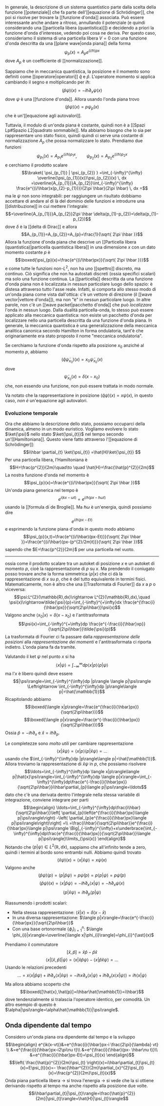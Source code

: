 In generale, la descrizione di un sistema quantistico parte dalla scelta della funzione [[potenziale]] che fa parte dell'[[equazione di Schrödinger]], che poi si risolve per trovare la [[funzione d'onda]] associata. Può essere interessante anche andare a ritroso, annullando il potenziale (e quindi considerando una [[particella libera (quantistica)]]) e decidendo a priori la funzione d'onda d'interesse, vedendo poi cosa ne deriva. Per questo caso, consideriamo il sistema di una particella libera $V=0$ con una funzione d'onda descritta da una [[plane wave|onda piana]] della forma
$$\psi_{p}(x)=A_{p}e^{(i/\hbar)px}$$
dove $A_{p}$ è un coefficiente di [[normalizzazione]].

Sappiamo che in meccanica quantistica, la posizione e il momento sono definiti come [[operatore|operatori]] $\hat{q}$ e $\hat{p}$. L'operatore momento si applica cambiando il segno e moltiplicando per $i\hbar$:
$$(\hat{p}\psi)(x)=-i\hbar \partial_{x}  \psi(x)\tag{1}$$
dove $\psi$ è una [[funzione d'onda]]. Allora usando l'onda piana trovo
$$(\hat{p}\psi)(x)=p\psi_{p}(x)$$
che è un'[[equazione agli autovalori]].

Tuttavia, il modulo di un'onda piana è costante, quindi non è a [[Spazi Lp#Spazio $L {2}$|quadrato sommabile]]. Ma abbiamo bisogno che lo sia per rappresentare uno stato fisico, quindi quindi ci serve una costante di normalizzazione $A_{p}$ che possa normalizzare lo stato. Prendiamo due funzioni
$$\psi_{p_{1}}(x)=A_{p_{1}}e^{(i/\hbar)p_{1}x},\qquad\psi_{p_{2}}(x)=A_{p_{2}}e^{(i/\hbar)p_{2}x}$$
e cerchiamo il prodotto scalare
$$\braket{ \psi_{p_{1}} | \psi_{p_{2}} } =\int_{-\infty}^{\infty} \overline{\psi_{p_{1}}(x)}\psi_{p_{2}}(x) \, dx =\overline{A_{p_{1}}}A_{p_{2}}\int_{-\infty}^{\infty} \frac{e^{(i/\hbar)x(p_{2}-p_{1})}}{2\pi \hbar}(2\pi \hbar) \, dx =$$
ma le $\psi$ non sono integrabili: per raggiungere un risultato dobbiamo accettare di andare al di là del dominio delle funzioni e introdurre una [[distribuzione]] in cui mettere l'integrale:
$$=\overline{A_{p_{1}}}A_{p_{2}}2\pi \hbar \delta(p_{1}-p_{2})=\delta(p_{1}-p_{2})$$
dove $\delta$ è la [[delta di Dirac]] e allora
$$A_{p_{1}}=A_{p_{2}}=A_{p}=\frac{1}{\sqrt{ 2\pi \hbar }}$$
Allora la funzione d'onda piana che descrive un [[Particella libera (quantistica)|particella quantistica libera]] in una dimensione $x$ con un dato momento costante $p$ è
$$\boxed{\psi_{p}(x)=\frac{e^{(i/\hbar)px}}{\sqrt{ 2\pi \hbar }}}$$
e come tutte le funzioni non-$L^{2}$, non ha uno [[spettro]] discreto, ma continuo. Ciò significa che non ha autostati discreti (ossia specifici scalari) ma solo una funzione continua. La [[particella]] descritta da una funzione d'onda piana non è localizzata in nessun particolare luogo dello spazio: è distesa attraverso tutto l'asse reale. Infatti, si comporta allo stesso modo di un'onda piana come vista dall'ottica: c'è un vettore di direzione (il [[wave vector|vettore d'onda]]), ma non "è" in nessun particolare luogo. In altre parole, non c'è un [[wave packet|pacchetto d'onda]] che può *localizzare* l'onda in nessun luogo. Dalla dualità particella-onda, lo stesso può essere applicato alla meccanica quantistica: non esiste un pacchetto d'onda per localizzare nello una particella descritta da una funzione d'onda piana. In generale, la meccanica quantistica è una generalizzazione della meccanica analitica canonica secondo Hamilton in forma ondulatoria, tant'è che originariamente era stato proposto il nome "meccanica ondulatoria".

Se cerchiamo la funzione d'onda rispetto alla posizione $x_{0}$ anziché al momento $p$, abbiamo
$$(\hat{q}\tilde{\psi}_{x_{0}})(x)=x_{0}\tilde{\psi}_{x_{0}}(x)$$
dove
$$\tilde{\psi}_{x_{0}}(x)=\delta(x-x_{0})$$
che, non essendo una funzione, non può essere trattata in modo normale.

Va notato che la rappresentazione in posizione $(\hat{q}\psi)(x)=x\psi(x)$, in questo caso, *non è* un'equazione agli autovalori.

### Evoluzione temporale
Ora che abbiamo la descrizione dello stato, possiamo occuparci della dinamica, almeno in un modo euristico. Vogliamo evolvere lo stato $\ket{\psi}$ nello stato $\ket{\psi_{t}}$ nel tempo secondo un'[[Hamiltoniana]]. Questo viene fatto attraverso l'[[equazione di Schrödinger]]:
$$i\hbar \partial_{t} \ket{\psi_{t}} =\hat{H}\ket{\psi_{t}} $$
Per una particella libera, l'Hamiltoniana è
$$H=\frac{p^{2}}{2m}\quad\to \quad \hat{H}=\frac{\hat{p}^{2}}{2m}$$
La nostra funzione d'onda nel momento è
$$\psi_{p}(x)=\frac{e^{(i/\hbar)px}}{\sqrt{ 2\pi \hbar }}$$
Un'onda piana generica nel tempo è
$$e^{i(kx-\omega t)}=e^{i/\hbar(px-\hbar \omega t)}$$
usando la [[formula di de Broglie]]. Ma $\hbar \omega$ è un'energia, quindi possiamo dire
$$e^{i/\hbar(px-Et)}$$
e esprimendo la funzione piana d'onda in questo modo abbiamo
$$\psi_{p}(x,t)=\frac{e^{(i/\hbar)(px-Et)}}{\sqrt{ 2\pi \hbar }}=\frac{e^{(i/\hbar)(px-(p^{2}/2m)t)}}{\sqrt{ 2\pi \hbar }}$$
sapendo che $E=\frac{p^{2}}{2m}$ per una particella nel vuoto.

---

ossia come il prodotto scalare tra un autoket di posizione $x$ e un autoket di momento $p$, cioè la rappresentazione di $p$ su $x$. Ma prendendo il coniugato posso trovare anche la forma simmetrica $\langle p|x\rangle$ che ci dà la rappresentazione di $x$ su $p$, che è del tutto equivalente in termini fisici. Matematicamente, non è altro che una [[Trasformata di Fourier]] da $x$ a $p$ o viceversa:
$$\psi:L^{2}(\mathbb{R},dx)\rightarrow L^{2}(\mathbb{R},dx),\quad \psi(x)\rightarrow\tilde{\psi}(p)=\int_{-\infty}^{+\infty}dx \frac{e^{\frac{i}{\hbar}px}}{\sqrt{2\pi\hbar}}\psi(x)$$
Valgono anche $\langle x_{0}|x\rangle=\delta(x-x_{0})$ e l'antitrasformata
$$\psi(x)=\int_{-\infty}^{+\infty}dp \frac{e^{-\frac{i}{\hbar}xp}}{\sqrt{2\pi\hbar}}\tilde{\psi}(p)$$
La trasformata di Fourier ci fa passare dalla *rappresentazione delle posizioni* alla *rappresentazione dei momenti* e l'antitrasformata ci riporta indietro. L'onda piana fa da tramite.

Valutando il ket $\psi$ nel punto $x$ si ha
$$\langle x|\psi\rangle=\int_{-\infty}^{\infty}dp \langle x|p\rangle \langle p|\psi\rangle$$
ma l'$x$ è libero quindi deve essere
$$|\psi\rangle=\int_{-\infty}^{\infty}dp |p\rangle \langle p|\psi\rangle \Leftrightarrow \int_{-\infty}^{\infty}dp |p\rangle\langle p|=\hat{\mathbb{1}}$$
Ricapitolando abbiamo
$$\boxed{\langle x|p\rangle=\frac{e^{\frac{i}{\hbar}px}}{\sqrt{2\pi\hbar}}}$$
$$\boxed{\langle p|x\rangle=\frac{e^{-\frac{i}{\hbar}px}}{\sqrt{2\pi\hbar}}}$$
Ossia $\hat{p}=-i\hbar \partial_{x}$ e $\hat{x}=i\hbar\partial_{p}$.

Le completezze sono *molto utili* per cambiare rappresentazione
$$\langle x|\hat{x}\psi\rangle=\langle x|p\rangle \langle p|\hat{x}\psi\rangle=\ldots$$
usando che $\int_{-\infty}^{\infty}dp |p\rangle\langle p|=\hat{\mathbb{1}}$. Allora troviamo la rappresentazione di $\hat{x}\psi$ in $p$, che possiamo risolvere
$$\ldots=\int_{-\infty}^{\infty}dp \langle x|p\rangle\langle p|\hat{x}\psi\rangle=\int_{-\infty}^{\infty}dp \langle p|x\rangle=\int_{-\infty}^{\infty}dp\frac{e^{-\frac{i}{\hbar}px}}{\sqrt{2\pi\hbar}}i\hbar\partial_{p}\langle p|\psi\rangle=\ldots$$
dato che c'è una derivata dentro l'integrale nella stessa variabile di integrazione, conviene integrare per parti
$$\begin{align}
\ldots=\int_{-\infty}^{\infty}dp\frac{i\hbar}{\sqrt{2\pi\hbar}}\left[ \partial_{p}\left(e^{\frac{i}{\hbar}px}\langle p|\psi\rangle\right) -\left( \partial_{p}e^{\frac{i}{\hbar}px}\langle p|\psi\rangle\right)\right] =\\
=\frac{i\hbar}{\sqrt{2\pi\hbar}}e^{\frac{i}{\hbar}px}\langle p|\psi\rangle \Big|_{-\infty}^{\infty}+x\underbrace{\int_{-\infty}^{\infty}dp\frac{e^{\frac{i}{\hbar}px}}{\sqrt{2\pi\hbar}}\langle p|\psi\rangle}\limits_{\psi(x)}
\end{align}$$
Notando che $\langle p|\psi\rangle\in L^{2}(\mathbb{R},dx)$, sappiamo che all'infinito tende a zero, quindi i termini al bordo sono entrambi nulli. Abbiamo quindi trovato
$$(\hat{x}\psi)(x)=\langle x|\hat{x}\psi\rangle=x\psi(x)$$
Valgono anche
$$(\hat{p}\psi)(p)=\langle p|\hat{p}\psi\rangle=p\tilde{\psi}(p)=p\langle p|\psi\rangle=p\tilde{\psi}(p)$$
$$(\hat{p}\psi)(x)=\langle x|\hat{p}\psi\rangle=-i\hbar\partial_{x}\langle x|\psi\rangle=-\hbar\partial_{x}\psi(x)$$
$$\langle p|\hat{x}\psi\rangle=i\hbar\partial_{p}\langle p|\psi\rangle$$

Riassumendo i prodotti scalari:
- Nella stessa rappresentazione: $\langle \bar{x}|x\rangle=\delta(x-\bar{x})$
- In una diversa rappresentazione: $\langle p|x\rangle=\frac{e^{-\frac{i}{\hbar}px}}{\sqrt{2\pi\hbar}}$
- Con una base ortonormale $\{\phi_{i}\}_{i=1}^{n}$: $\langle \phi_{i}|x\rangle=\overline{\langle x|\phi_{i}\rangle}=\phi_{i}^{\ast}(x)$

Prendiamo il commutatore
$$[\hat{x},\hat{p}]=\hat{x}\hat{p}-\hat{p}\hat{x}$$
$$\langle x|[\hat{x},\hat{p}]|\psi\rangle=\langle x|\hat{x}\hat{p}\psi\rangle-\langle x|\hat{p}\hat{x}\psi\rangle=\ldots$$
Usando le relazioni precedenti
$$\ldots=x \langle x|\hat{p}\psi\rangle+i\hbar\partial_{x}\langle x|\hat{x}\psi\rangle=-i\hbar x\partial_{x}\langle x|\psi\rangle+i\hbar\partial_{x}(x \langle x|\psi\rangle)=i\hbar \langle x|\psi\rangle$$
Ma allora abbiamo scoperto che
$$\boxed{[\hat{x},\hat{p}]=i\hbar\hat{\mathbb{1}}=i\hbar}$$
dove tendenzialmente si tralascia l'operatore identico, per comodità. Un altro esempio di questo è $\alpha|\psi\rangle=\alpha\hat{\mathbb{1}}|\psi\rangle$.

## Onda dipendente dal tempo
Considero un'onda piana ora dipendente dal tempo e la sviluppo
$$\begin{align}
e^{ik(x-vt)}&=e^{\frac{i}{\hbar}px-i \frac{2\pi}{\lambda} vt} \\
&=e^{\frac{i}{\hbar}px-i2\pi\nu t}\\
&=e^{\frac{i}{\hbar}(px- \hbar\nu t)}\\
&=e^{\frac{i}{\hbar}px-Et}=\psi_{t}(x)
\end{align}$$
$$\left( \frac{\hat{p}^{2}}{2m}\psi_{t} \right)(x)=i\hbar\partial_{t}\psi_{t}(x)=E\psi_{t}(x)=- \frac{\hbar^{2}}{2m}\partial_{x}^{2}\psi_{t}(x)=\frac{p^{2}}{2m}\psi_{t}(x)$$
Onda piana particella libera -> si trova l'energia -> si vede che la si ottiene derivando rispetto al tempo ma anche rispetto alla posizione due volte.
$$i\hbar\partial_{t}|\psi_{t}\rangle=\frac{\hat{p}^{2}}{2m}|\psi_{t}\rangle=\hat{H}|\psi_{t}\rangle$$

